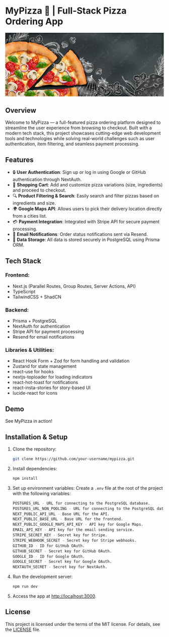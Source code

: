 # MyPizza 🍕 | Full-Stack Pizza Ordering App

![Banner](./public/banner.jpg)

## Overview

Welcome to MyPizza — a full-featured pizza ordering platform designed to streamline the user experience from browsing to checkout. Built with a modern tech stack, this project showcases cutting-edge web development tools and technologies while solving real-world challenges such as user authentication, item filtering, and seamless payment processing.

## Features

- 🔒 **User Authentication**: Sign up or log in using Google or GitHub authentication through NextAuth.
- 🛒 **Shopping Cart**: Add and customize pizza variations (size, ingredients) and proceed to checkout.
- 🔍 **Product Filtering & Search**: Easily search and filter pizzas based on ingredients and size.
- 🌍 **Google Maps API**: Allows users to pick their delivery location directly from a cities list.
- 💳 **Payment Integration**: Integrated with Stripe API for secure payment processing.
- 📧 **Email Notifications**: Order status notifications sent via Resend.
- 💾 **Data Storage**: All data is stored securely in PostgreSQL using Prisma ORM.

## Tech Stack

### Frontend:

- Next.js (Parallel Routes, Group Routes, Server Actions, API)
- TypeScript
- TailwindCSS + ShadCN

### Backend:

- Prisma + PostgreSQL
- NextAuth for authentication
- Stripe API for payment processing
- Resend for email notifications

### Libraries & Utilities:

- React Hook Form + Zod for form handling and validation
- Zustand for state management
- react-use for hooks
- nextjs-toploader for loading indicators
- react-hot-toast for notifications
- react-insta-stories for story-based UI
- lucide-react for icons

## Demo

See MyPizza in action!

## Installation & Setup

1. Clone the repository:

   ```bash
   git clone https://github.com/your-username/mypizza.git
   ```

2. Install dependencies:

   ```bash
   npm install
   ```

3. Set up environment variables: Create a `.env` file at the root of the project with the following variables:

   ```bash
   POSTGRES_URL - URL for connecting to the PostgreSQL database.
   POSTGRES_URL_NON_POOLING - URL for connecting to the PostgreSQL database without pooling.
   NEXT_PUBLIC_API_URL - Base URL for the API.
   NEXT_PUBLIC_BASE_URL - Base URL for the frontend.
   NEXT_PUBLIC_GOOGLE_MAPS_API_KEY - API key for Google Maps.
   EMAIL_API_KEY - API key for the email sending service.
   STRIPE_SECRET_KEY - Secret key for Stripe.
   STRIPE_WEBHOOK_SECRET - Secret key for Stripe webhooks.
   GITHUB_ID - ID for GitHub OAuth.
   GITHUB_SECRET - Secret key for GitHub OAuth.
   GOOGLE_ID - ID for Google OAuth.
   GOOGLE_SECRET - Secret key for Google OAuth.
   NEXTAUTH_SECRET - Secret key for NextAuth.
   ```

4. Run the development server:

   ```bash
   npm run dev
   ```

5. Access the app at [http://localhost:3000](http://localhost:3000).

## License

This project is licensed under the terms of the MIT license. For details, see the [LICENSE](./LICENSE) file.
